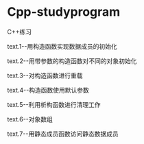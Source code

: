 # Cpp-studyprogram
C++练习

text.1--用构造函数实现数据成员的初始化

text.2--用带参数的构造函数对不同的对象初始化

text.3--对构造函数进行重载

text.4--构造函数使用默认参数

text.5--利用析构函数进行清理工作

text.6--对象数组

text.7--用静态成员函数访问静态数据成员
